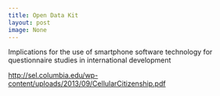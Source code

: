 ```yaml
---
title: Open Data Kit 
layout: post
image: None
---
```


 Implications for the use of smartphone software technology for questionnaire studies in international development
       
http://sel.columbia.edu/wp-content/uploads/2013/09/CellularCitizenship.pdf
